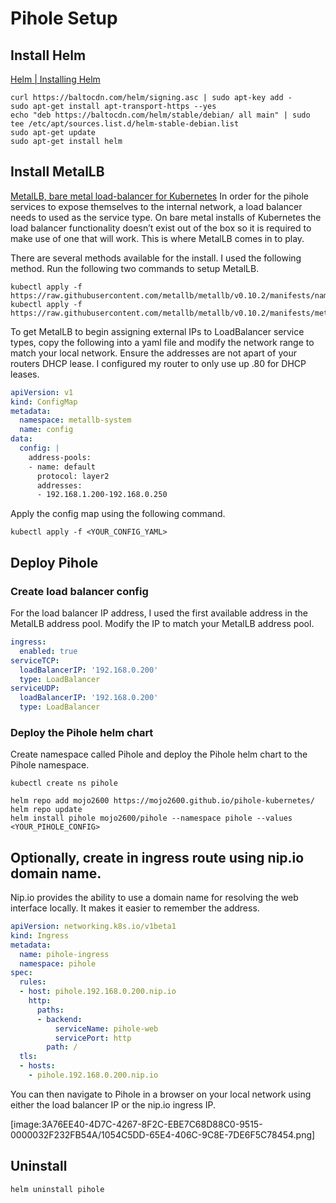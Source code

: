 # Pihole Setup

## Install Helm
[Helm | Installing Helm](https://helm.sh/docs/intro/install/)
```shell
curl https://baltocdn.com/helm/signing.asc | sudo apt-key add -
sudo apt-get install apt-transport-https --yes
echo "deb https://baltocdn.com/helm/stable/debian/ all main" | sudo tee /etc/apt/sources.list.d/helm-stable-debian.list
sudo apt-get update
sudo apt-get install helm
```

## Install MetalLB
[MetalLB, bare metal load-balancer for Kubernetes](https://metallb.universe.tf/)
In order for the pihole services to expose themselves to the internal network, a load balancer needs to used as the service type. On bare metal installs of Kubernetes the load balancer functionality doesn’t exist out of the box so it is required to make use of one that will work. This is where MetalLB comes in to play.

There are several methods available for the install. I used the following method. Run the following two commands to setup MetalLB.
```shell
kubectl apply -f https://raw.githubusercontent.com/metallb/metallb/v0.10.2/manifests/namespace.yaml
kubectl apply -f https://raw.githubusercontent.com/metallb/metallb/v0.10.2/manifests/metallb.yaml
```

To get MetalLB to begin assigning external IPs to LoadBalancer service types, copy the following into a yaml file and modify the network range to match your local network. Ensure the addresses are not apart of your routers DHCP lease. I configured my router to only use up .80 for DHCP leases.
```yaml
apiVersion: v1
kind: ConfigMap
metadata:
  namespace: metallb-system
  name: config
data:
  config: |
    address-pools:
    - name: default
      protocol: layer2
      addresses:
      - 192.168.1.200-192.168.0.250
```

Apply the config map using the following command.
```shell
kubectl apply -f <YOUR_CONFIG_YAML>
```

## Deploy Pihole
### Create load balancer config
For the load balancer IP address, I used the first available address in the MetalLB address pool. Modify the IP to match your MetalLB address pool.
```yaml
ingress:
  enabled: true
serviceTCP:
  loadBalancerIP: '192.168.0.200'
  type: LoadBalancer
serviceUDP:
  loadBalancerIP: '192.168.0.200'
  type: LoadBalancer
```

### Deploy the Pihole helm chart
Create namespace called Pihole and deploy the Pihole helm chart to the Pihole namespace.
```shell
kubectl create ns pihole

helm repo add mojo2600 https://mojo2600.github.io/pihole-kubernetes/
helm repo update
helm install pihole mojo2600/pihole --namespace pihole --values <YOUR_PIHOLE_CONFIG>
```

## Optionally, create in ingress route using nip.io domain name.
Nip.io provides the ability to use a domain name for resolving the web interface locally. It makes it easier to remember the address.
```yaml
apiVersion: networking.k8s.io/v1beta1
kind: Ingress
metadata:
  name: pihole-ingress
  namespace: pihole
spec:
  rules:
  - host: pihole.192.168.0.200.nip.io
    http:
      paths:
      - backend:
          serviceName: pihole-web
          servicePort: http
        path: /
  tls:
  - hosts:
    - pihole.192.168.0.200.nip.io
```

You can then navigate to Pihole in a browser on your local network using either the load balancer IP or the nip.io ingress IP.

[image:3A76EE40-4D7C-4267-8F2C-EBE7C68D88C0-9515-0000032F232FB54A/1054C5DD-65E4-406C-9C8E-7DE6F5C78454.png]

## Uninstall
```shell
helm uninstall pihole
```